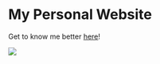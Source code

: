 # My Personal Website

Get to know me better [here](https://rohanxminocha.github.io/)!

<img src="https://github.com/rohanxminocha/rohanxminocha.github.io/blob/master/img/personal_website.png" />
